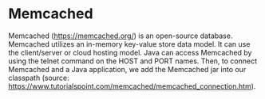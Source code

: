# Memcached
Memcached (https://memcached.org/) is an open-source database. 
Memcached utilizes an in-memory key-value store data model. 
It can use the client/server or cloud hosting model. 
Java can access Memcached by using the telnet command on the HOST and PORT names. 
Then, to connect Memcached and a Java application, we add the Memcached jar into our classpath 
(source: https://www.tutorialspoint.com/memcached/memcached_connection.htm).
